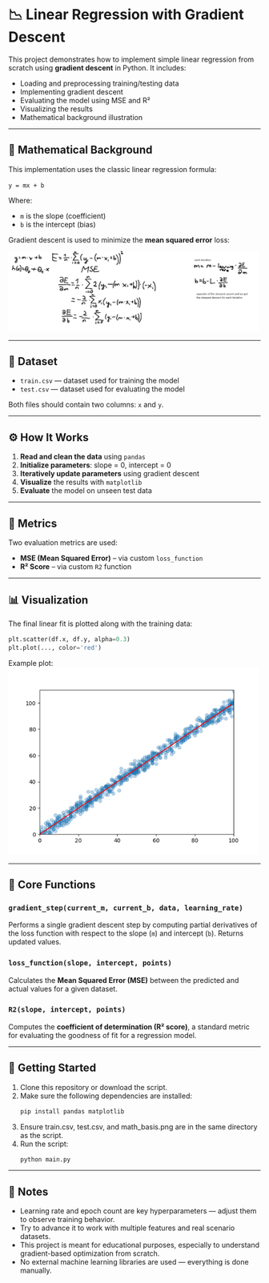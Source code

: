 # 📉 Linear Regression with Gradient Descent

This project demonstrates how to implement simple linear regression from scratch using **gradient descent** in Python. It includes:

- Loading and preprocessing training/testing data
- Implementing gradient descent
- Evaluating the model using MSE and R²
- Visualizing the results
- Mathematical background illustration

---

## 🧮 Mathematical Background

This implementation uses the classic linear regression formula:

`y = mx + b`

Where:
- `m` is the slope (coefficient)
- `b` is the intercept (bias)

Gradient descent is used to minimize the **mean squared error** loss:

<img src="Mathematical_basis.png" width="500">

---

## 📁 Dataset

- `train.csv` — dataset used for training the model
- `test.csv` — dataset used for evaluating the model

Both files should contain two columns: `x` and `y`.

---

## ⚙️ How It Works

1. **Read and clean the data** using `pandas`
2. **Initialize parameters**: slope = 0, intercept = 0
3. **Iteratively update parameters** using gradient descent
4. **Visualize** the results with `matplotlib`
5. **Evaluate** the model on unseen test data

---

## 🧪 Metrics

Two evaluation metrics are used:
- **MSE (Mean Squared Error)** – via custom `loss_function`
- **R² Score** – via custom `R2` function

---

## 📊 Visualization

The final linear fit is plotted along with the training data:

```python
plt.scatter(df.x, df.y, alpha=0.3)
plt.plot(..., color='red')
```
Example plot:
<img src="Figure_1.png" width="500">

---

## 🧠 Core Functions

### `gradient_step(current_m, current_b, data, learning_rate)`
Performs a single gradient descent step by computing partial derivatives of the loss function with respect to the slope (`m`) and intercept (`b`). Returns updated values.

### `loss_function(slope, intercept, points)`
Calculates the **Mean Squared Error (MSE)** between the predicted and actual values for a given dataset.

### `R2(slope, intercept, points)`
Computes the **coefficient of determination (R² score)**, a standard metric for evaluating the goodness of fit for a regression model.

---

## 🚀 Getting Started

1. Clone this repository or download the script.
2. Make sure the following dependencies are installed:
   ```bash
   pip install pandas matplotlib
   ```
3. Ensure train.csv, test.csv, and math_basis.png are in the same directory as the script.
4. Run the script:
   ```bash
   python main.py
   ```
---

## 📝 Notes
* Learning rate and epoch count are key hyperparameters — adjust them to observe training behavior.
* Try to advance it to work with multiple features and real scenario datasets.
* This project is meant for educational purposes, especially to understand gradient-based optimization from scratch.
* No external machine learning libraries are used — everything is done manually.


